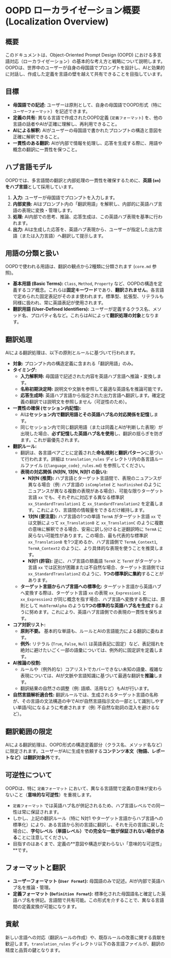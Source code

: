 # OOPD ローカライゼーション概要 (Localization Overview)

## 概要

このドキュメントは、Object-Oriented Prompt Design (OOPD) における多言語対応（ローカライゼーション）の基本的な考え方と戦略について説明します。OOPDは、世界中のユーザーが自身の母国語でプロンプトを設計し、AIと効果的に対話し、作成した定義を言語の壁を越えて共有できることを目指しています。

## 目標

- **母国語での記述:** ユーザーは原則として、自身の母国語でOOPD形式（特に `ユーザーフォーマット`）を記述できます。
- **定義の共有:** 異なる言語で作成されたOOPD定義 (`定義フォーマット`) を、他の言語の話者やAIが正確に理解し、再利用できること。
- **AIによる解釈:** AIがユーザーの母国語で書かれたプロンプトの構造と意図を正確に解釈できること。
- **一貫性のある翻訳:** AIが内部で情報を処理し、応答を生成する際に、用語や概念の翻訳に一貫性を保つこと。

## ハブ言語モデル

OOPDでは、多言語間の翻訳と内部処理の一貫性を確保するために、**英語 (`en`) をハブ言語**として採用しています。

1. **入力:** ユーザーが母国語でプロンプトを入力します。
2. **内部変換:** AIはプロンプト内の「翻訳用語」を解釈し、内部的に英語ハブ言語の表現に変換・管理します。
3. **処理:** AI内部での思考、推論、応答生成は、この英語ハブ表現を基準に行われます。
4. **出力:** AIは生成した応答を、英語ハブ表現から、ユーザーが指定した出力言語（または入力言語）へ翻訳して提示します。

## 用語の分類と扱い

OOPDで使われる用語は、翻訳の観点から2種類に分類されます (`core.md` 参照)。

- **基本用語 (Basic Terms):** `Class`, `Method`, `Property` など、OOPDの構造を定義するコア概念。これらは**固定キーワード**であり、**翻訳されません**。各言語で定められた固定表記がそのまま使われます。標準型、拡張型、リテラルも同様に扱われ、常に英語表記が使用されます。
- **翻訳用語 (User-Defined Identifiers):** ユーザーが定義するクラス名、メソッド名、プロパティ名など。これらはAIによって**翻訳処理の対象**となります。

## 翻訳処理

AIによる翻訳処理は、以下の原則とルールに基づいて行われます。

- **対象:** プロンプト内の構造定義に含まれる「翻訳用語」のみ。
- **タイミング:**
  - **入力解釈時:** 母国語で記述された内容を英語ハブ言語へ推論・変換します。
  - **名称初期決定時:** 説明文や文脈を参照して最適な英語名を推論可能です。
  - **応答生成時:** 英語ハブ言語から指定された出力言語へ翻訳します。確定定義の翻訳では説明文を参照しません（可逆性のため）。
- **一貫性の確保 (セッション内記憶):**
  - AIは**セッション内で翻訳用語とその英語ハブ名の対応関係を記憶**します。
  - 同じセッション内で同じ翻訳用語（または同義とAIが判断した表現）が出現した場合、**必ず記憶した英語ハブ名を使用**し、翻訳の揺らぎを防ぎます。これが最優先されます。
- **翻訳ルール:**
  - 翻訳は、各言語ペアごとに定義された**命名規則**と**翻訳パターン**に基づいて行われます。詳細は `translation_rules` ディレクトリ内の各言語ルールファイル (`{language_code}_rules.md`) を参照してください。
  - **表現の対応関係 (N対N, 1対N, N対1 の扱い):**
    - **N対N (推奨):** ハブ言語とターゲット言語間で、表現のニュアンスが異なる場合（例: ハブ言語の `isCompleted` と `hasFinished` のようにニュアンスが異なる複数の表現がある場合）、可能な限りターゲット言語 `xx` でも、それぞれに対応する異なる標準訳 `xx_StandardTranslation1` と `xx_StandardTranslation2` を定義します。これにより、言語間の情報量をできるだけ維持します。
    - **1対N (要注意):** ハブ言語の1つの単語 `TermA` がターゲット言語 `xx` では文脈によって `xx_TranslationB` と `xx_TranslationC` のように複数の意味に解釈できる場合、安易に訳し分けると逆翻訳時に `TermA` に戻らない可能性があります。この場合、最も代表的な標準訳 `xx_TranslationB` を1つ定めるか、ハブ言語側で `TermA_Context1`, `TermA_Context2` のように、より具体的な表現を使うことを推奨します。
    - **N対1 (許容):** 逆に、ハブ言語の類義語 `TermX` と `TermY` がターゲット言語 `xx` では区別が困難または不自然な場合、ターゲット言語側では `xx_StandardTranslationZ` のように、**1つの標準訳に集約**することがあります。
  - **ターゲット言語からハブ言語への標準化:** ターゲット言語から英語ハブへ変換する際は、ターゲット言語 `xx` の表現 `xx_Expression1` と `xx_Expression2` が同じ概念を指す場合、ハブ言語へ変換する際には、原則として `HubTermAlpha` のような**1つの標準的な英語ハブ名を生成**するように努めます。これにより、英語ハブ言語側での表現の一貫性を保ちます。
- **コア対訳リスト:**
  - **原則不要。** 基本的な単語も、ルールとAIの言語能力による翻訳に委ねます。
  - **例外:** リテラル (`True`, `False`, `Null` は英語表記に固定）など、表記揺れを絶対に避けたいごく一部の語彙については、例外的に固定訳を定義します。
- **AI推論の役割:**
  - ルールや（例外的な）コアリストでカバーできない未知の語彙、複雑な表現については、AIが文脈や言語知識に基づいて最適な翻訳を**推論**します。
  - 翻訳結果の自然さの調整（例: 語順、活用など）もAIが行います。
- **自然言語解析適合性:** 翻訳ルールでは、生成されるターゲット言語の名称が、その言語の文法構造の中でAIが自然言語指示文の一部として識別しやすい単語/句になるように考慮されます（例: 不自然な助詞の混入を避けるなど）。

## 翻訳範囲の限定

AIによる翻訳処理は、OOPD形式の構造定義部分（クラス名、メソッド名など）に限定されます。ユーザーがAIに生成を依頼する**コンテンツ本文（物語、レポートなど）は翻訳対象外**です。

## 可逆性について

OOPDは、特に `定義フォーマット` において、異なる言語間で定義の意味が変わらないこと（**意味的な可逆性**）を重視します。

- `定義フォーマット` では英語ハブ名が併記されるため、ハブ言語レベルでの同一性は常に保証されます。
- しかし、上記の翻訳ルール（特に N対1 やターゲット言語からハブ言語への標準化）により、ある言語から別の言語に翻訳し、それを元の言語に戻した場合に、**字句レベル（単語レベル）での完全な一致が保証されない場合がある**ことに注意してください。
- 目指すのはあくまで、定義の**意図や構造が変わらない「意味的な可逆性」**です。

## フォーマットと翻訳

- **ユーザーフォーマット (`User Format`):** 母国語のみで記述。AIが内部で英語ハブ名を推論・管理。
- **定義フォーマット (`Definition Format`):** 標準化された母国語名と確定した英語ハブ名を併記。言語間で共有可能。この形式を介することで、異なる言語間の定義変換が可能になります。

## 貢献

新しい言語への対応（翻訳ルールの作成）や、既存ルールの改善に関する貢献を歓迎します。`translation_rules` ディレクトリ以下の各言語ファイルが、翻訳の精度と品質の鍵となります。
